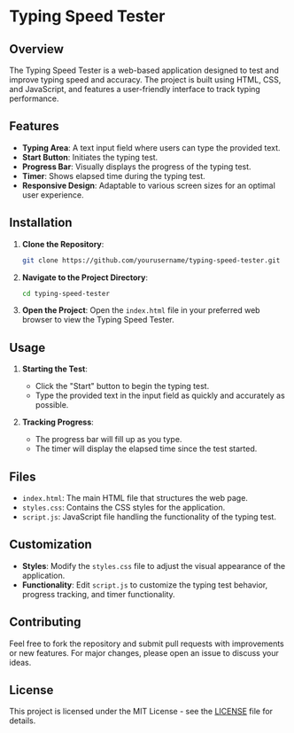 # Typing Speed Tester

## Overview

The Typing Speed Tester is a web-based application designed to test and improve typing speed and accuracy. The project is built using HTML, CSS, and JavaScript, and features a user-friendly interface to track typing performance.

## Features

- **Typing Area**: A text input field where users can type the provided text.
- **Start Button**: Initiates the typing test.
- **Progress Bar**: Visually displays the progress of the typing test.
- **Timer**: Shows elapsed time during the typing test.
- **Responsive Design**: Adaptable to various screen sizes for an optimal user experience.

## Installation

1. **Clone the Repository**:
   ```bash
   git clone https://github.com/yourusername/typing-speed-tester.git
   ```

2. **Navigate to the Project Directory**:
   ```bash
   cd typing-speed-tester
   ```

3. **Open the Project**:
   Open the `index.html` file in your preferred web browser to view the Typing Speed Tester.

## Usage

1. **Starting the Test**:
   - Click the "Start" button to begin the typing test.
   - Type the provided text in the input field as quickly and accurately as possible.

2. **Tracking Progress**:
   - The progress bar will fill up as you type.
   - The timer will display the elapsed time since the test started.

## Files

- `index.html`: The main HTML file that structures the web page.
- `styles.css`: Contains the CSS styles for the application.
- `script.js`: JavaScript file handling the functionality of the typing test.

## Customization

- **Styles**: Modify the `styles.css` file to adjust the visual appearance of the application.
- **Functionality**: Edit `script.js` to customize the typing test behavior, progress tracking, and timer functionality.

## Contributing

Feel free to fork the repository and submit pull requests with improvements or new features. For major changes, please open an issue to discuss your ideas.

## License

This project is licensed under the MIT License - see the [LICENSE](LICENSE) file for details.
